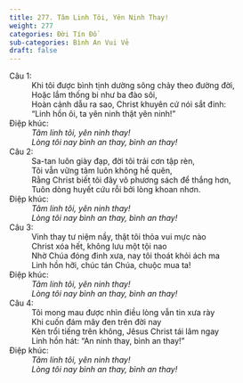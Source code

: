 ```yaml
---
title: 277. Tâm Linh Tôi, Yên Ninh Thay!
weight: 277
categories: Đời Tín Đồ
sub-categories: Bình An Vui Vẻ
draft: false
---
```

<dl><dt>Câu 1:</dt><dd data-verse="1">Khi tôi được bình tịnh dường sông chảy theo đường đời, <br/>Hoặc lắm thống bi như ba đào sôi, <br/>Hoàn cảnh dẫu ra sao, Christ khuyên cứ nói sắt đinh: <br/>“Linh hồn ôi, ta yên ninh thật yên ninh!” </dd><dt>Điệp khúc:</dt><dd data-chorus="1"><em>Tâm linh tôi, yên ninh thay! <br/>Lòng tôi nay bình an thay, bình an thay! </em></dd><dt>Câu 2:</dt><dd data-verse="2">Sa-tan luôn giày đạp, đời tôi trải cơn tập rèn, <br/>Tôi vẫn vững tâm luôn không hề quên, <br/>Rằng Christ biết tôi đây vô phương sách để thắng hơn, <br/>Tuôn dòng huyết cứu rỗi bởi lòng khoan nhơn. </dd><dt>Điệp khúc:</dt><dd data-chorus="1"><em>Tâm linh tôi, yên ninh thay! <br/>Lòng tôi nay bình an thay, bình an thay! </em></dd><dt>Câu 3:</dt><dd data-verse="3">Vinh thay tư niệm nầy, thật tôi thỏa vui mực nào <br/>Christ xóa hết, không lưu một tội nao <br/>Nhờ Chúa đóng đinh xưa, nay tôi thoát khỏi ách ma <br/>Linh hồn hỡi, chúc tán Chúa, chuộc mua ta! </dd><dt>Điệp khúc:</dt><dd data-chorus="1"><em>Tâm linh tôi, yên ninh thay! <br/>Lòng tôi nay bình an thay, bình an thay! </em></dd><dt>Câu 4:</dt><dd data-verse="4">Tôi mong mau được nhìn điều lòng vẫn tin xưa rày <br/>Khi cuốn đám mây đen trên đời nay <br/>Kèn trổi tiếng trên không, Jêsus Christ tái lâm ngay <br/>Linh hồn hát: “An ninh thay, bình an thay!” </dd><dt>Điệp khúc:</dt><dd data-chorus="1"><em>Tâm linh tôi, yên ninh thay! <br/>Lòng tôi nay bình an thay, bình an thay! </em></dd></dl>